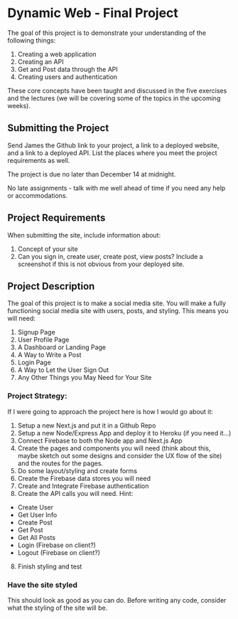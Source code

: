 # Dynamic Web - Final Project

The goal of this project is to demonstrate your understanding of the following things:

1. Creating a web application
2. Creating an API
3. Get and Post data through the API
4. Creating users and authentication

These core concepts have been taught and discussed in the five exercises and the lectures (we will be covering some of the topics in the upcoming weeks).

## Submitting the Project

Send James the Github link to your project, a link to a deployed website, and a link to a deployed API. List the places where you meet the project requirements as well.

The project is due ​no later than December 14 at midnight​.

No late assignments - talk with me well ahead of time if you need any help or accommodations.

## Project Requirements

When submitting the site, include information about:

1. Concept of your site
2. Can you sign in, create user, create post, view posts? Include a screenshot if this is not obvious from your deployed site.

## Project Description

The goal of this project is to make a social media site. You will make a fully functioning social media site with users, posts, and styling. This means you will need:

1. Signup Page
2. User Profile Page
3. A Dashboard or Landing Page
4. A Way to Write a Post
5. Login Page
6. A Way to Let the User Sign Out
7. Any Other Things you May Need for Your Site

### Project Strategy:

If I were going to approach the project here is how I would go about it:

1. Setup a new Next.js and put it in a Github Repo
2. Setup a new Node/Express App and deploy it to Heroku (if you need it...)
3. Connect Firebase to both the Node app and Next.js App
4. Create the pages and components you will need (think about this, maybe sketch out some designs and consider the UX flow of the site) and the routes for the pages.
5. Do some layout/styling and create forms
6. Create the Firebase data stores you will need
7. Create and Integrate Firebase authentication
8. Create the API calls you will need. Hint:

- Create User
- Get User Info
- Create Post
- Get Post
- Get All Posts
- Login (Firebase on client?)
- Logout (Firebase on client?)

8. Finish styling and test

### Have the site styled

This should look as good as you can do. Before writing any code, consider what the styling of the site will be.
